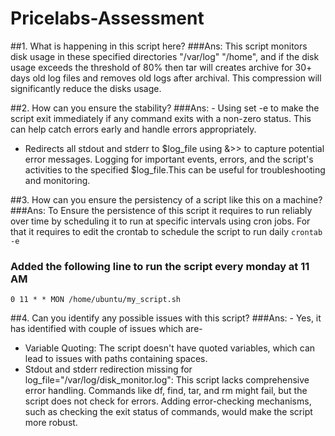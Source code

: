 # Pricelabs-Assessment

##1. What is happening in this script here?
###Ans: This script monitors disk usage in these specified directories "/var/log" "/home", and if the disk usage exceeds the threshold of 80% then tar will creates archive for 30+ days old log files and removes old logs after archival. This compression will significantly reduce the disks usage.

##2. How can you ensure the stability?
###Ans: - Using set -e to make the script exit immediately if any command exits with a non-zero status. This can help catch errors early and handle errors appropriately.
- Redirects all stdout and stderr to $log_file using &>> to capture potential error messages.
Logging for important events, errors, and the script's activities to the specified $log_file.This can be useful for troubleshooting and monitoring.

##3. How can you ensure the persistency of a script like this on a machine?
###Ans: To Ensure the persistence of this script it requires to run reliably over time by scheduling it to run at specific intervals using cron jobs.
For that it requires to edit the crontab to schedule the script to run daily
```crontab -e```
### Added the following line to run the script every monday at 11 AM
```0 11 * * MON /home/ubuntu/my_script.sh```

##4. Can you identify any possible issues with this script?
###Ans: - Yes, it has identified with couple of issues which are- 
- Variable Quoting: The script doesn't have quoted variables, which can lead to issues with paths containing spaces.
- Stdout and stderr redirection missing for log_file="/var/log/disk_monitor.log": This script lacks comprehensive error handling. Commands like df, find, tar, and rm might fail, but the script does not check for errors. Adding error-checking mechanisms, such as checking the exit status of commands, would make the script more robust.
